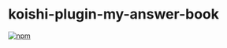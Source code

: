 # koishi-plugin-my-answer-book

[![npm](https://img.shields.io/npm/v/koishi-plugin-my-answer-book?style=flat-square)](https://www.npmjs.com/package/koishi-plugin-my-answer-book)


